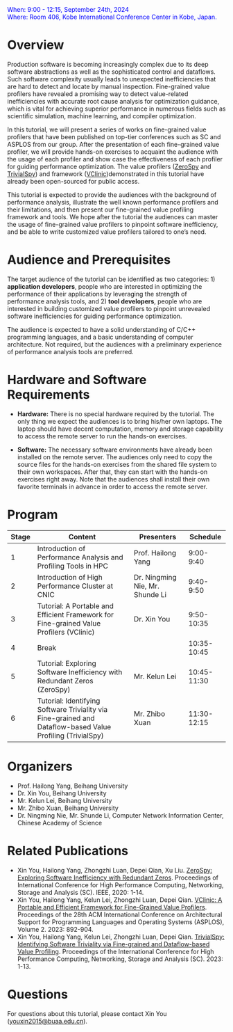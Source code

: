 <font color=Blue>
When: 9:00 - 12:15, September 24th, 2024
<br />
Where: Room 406, Kobe International Conference Center in Kobe, Japan.
</font>

# Overview

Production software is becoming increasingly complex due to its deep software abstractions as well as the
sophisticated control and dataflows. Such software complexity usually leads to unexpected inefficiencies that
are hard to detect and locate by manual inspection. Fine-grained value profilers have revealed a promising way
to detect value-related inefficiencies with accurate root cause analysis for optimization guidance, which is vital
for achieving superior performance in numerous fields such as scientific simulation, machine learning, and
compiler optimization. 

In this tutorial, we will present a series of works on fine-grained value profilers that
have been published on top-tier conferences such as SC and ASPLOS from our group. After the presentation of each
fine-grained value profiler, we will provide hands-on exercises to acquaint the audience with the usage of each
profiler and show case the effectiveness of each profiler for guiding performance optimization. The value profilers ([ZeroSpy]() and [TrivialSpy]()) and framework ([VClinic]())demonstrated in this tutorial have already been open-sourced for public access.

This tutorial is expected to provide the audiences with the background of performance analysis,
illustrate the well known performance profilers and their limitations, and then present our fine-grained value profiling framework and tools. We hope after the tutorial the audiences can master
the usage of fine-grained value profilers to pinpoint software inefficiency, and be able to write
customized value profilers tailored to one’s need.

# Audience and Prerequisites

The target audience of the tutorial can be identified as two categories: 1) **application developers**,
people who are interested in optimizing the performance of their applications by leveraging the
strength of performance analysis tools, and 2) **tool developers**, people who are interested in building
customized value profilers to pinpoint unrevealed software inefficiencies for guiding performance
optimization.

The audience is expected to have a solid understanding of C/C++ programming languages, and a
basic understanding of computer architecture. Not required, but the audiences with a preliminary
experience of performance analysis tools are preferred.

# Hardware and Software Requirements

- **Hardware:** There is no special hardware required by the tutorial. The only thing we expect the
audiences is to bring his/her own laptops. The laptop should have decent computation, memory
and storage capability to access the remote server to run the hands-on exercises.

- **Software:** The necessary software environments have already been installed on the remote server. The audiences only need to copy the source files for
the hands-on exercises from the shared file system to their own workspaces. After that, they can start with
the hands-on exercises right away. Note that the audiences shall install their own favorite terminals in advance in order to access the remote server.

# Program

Stage | Content | Presenters | Schedule
-------- | ----- | ----- | ----
1 | Introduction of Performance Analysis and Profiling Tools in HPC | Prof. Hailong Yang | 9:00-9:40
2 | Introduction of High Performance Cluster at CNIC | Dr. Ningming Nie, Mr. Shunde Li | 9:40-9:50
3 | Tutorial: A Portable and Efficient Framework for Fine-grained Value Profilers (VClinic) | Dr. Xin You | 9:50-10:35
4 | Break |  | 10:35-10:45 
5 | Tutorial: Exploring Software Inefficiency with Redundant Zeros (ZeroSpy) | Mr. Kelun Lei | 10:45-11:30
6 | Tutorial: Identifying Software Triviality via Fine-grained and Dataflow-based Value Profiling (TrivialSpy) | Mr. Zhibo Xuan | 11:30-12:15

# Organizers

- Prof. Hailong Yang, Beihang University
- Dr. Xin You, Beihang University
- Mr. Kelun Lei, Beihang University
- Mr. Zhibo Xuan, Beihang University
- Dr. Ningming Nie, Mr. Shunde Li, Computer Network Information Center, Chinese Academy of Science

# Related Publications

- Xin You, Hailong Yang, Zhongzhi Luan, Depei Qian, Xu Liu. [ZeroSpy: Exploring Software Inefficiency with Redundant Zeros](). Proceedings of International Conference for High Performance Computing, Networking, Storage and Analysis (SC). IEEE, 2020: 1-14.
- Xin You, Hailong Yang, Kelun Lei, Zhongzhi Luan, Depei Qian. [VClinic: A Portable and Efficient Framework for Fine-Grained Value Profilers](). Proceedings of the 28th ACM International Conference on Architectural Support for Programming Languages and Operating Systems (ASPLOS), Volume 2. 2023: 892-904.
- Xin You, Hailong Yang, Kelun Lei, Zhongzhi Luan, Depei Qian. [TrivialSpy: Identifying Software Triviality via Fine-grained and Dataflow-based Value Profiling](). Proceedings of the International Conference for High Performance Computing, Networking, Storage and Analysis (SC). 2023: 1-13.

# Questions

For questions about this tutorial, please contact Xin You (youxin2015@buaa.edu.cn).
